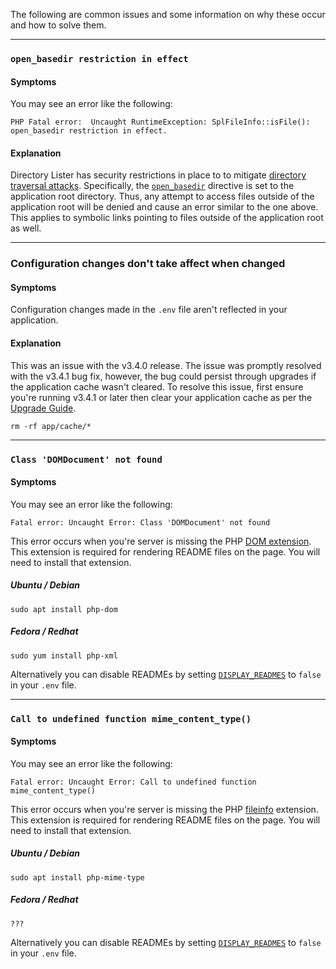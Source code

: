 The following are common issues and some information on why these occur and how to solve them.

---

### `open_basedir restriction in effect`

#### Symptoms

You may see an error like the following:

```
PHP Fatal error:  Uncaught RuntimeException: SplFileInfo::isFile(): open_basedir restriction in effect.
```

#### Explanation

Directory Lister has security restrictions in place to to mitigate [directory traversal attacks](https://owasp.org/www-community/attacks/Path_Traversal). Specifically, the [`open_basedir`](https://www.php.net/manual/en/ini.core.php#ini.open-basedir) directive is set to the application root directory. Thus, any attempt to access files outside of the application root will be denied and cause an error similar to the one above. This applies to symbolic links pointing to files outside of the application root as well.

---

### Configuration changes don't take affect when changed

#### Symptoms

Configuration changes made in the `.env` file aren't reflected in your application.

#### Explanation

This was an issue with the v3.4.0 release. The issue was promptly resolved with the v3.4.1 bug fix, however, the bug could persist through upgrades if the application cache wasn't cleared. To resolve this issue, first ensure you're running v3.4.1 or later then clear your application cache as per the [Upgrade Guide](https://github.com/DirectoryLister/DirectoryLister/wiki/Upgrade-Guide).

```
rm -rf app/cache/*
```

---

### `Class 'DOMDocument' not found`

#### Symptoms

You may see an error like the following:

```
Fatal error: Uncaught Error: Class 'DOMDocument' not found
```

This error occurs when you're server is missing the PHP [DOM extension](https://www.php.net/en/dom). This extension is required for rendering README files on the page. You will need to install that extension.

##### Ubuntu / Debian

    sudo apt install php-dom

##### Fedora / Redhat

    sudo yum install php-xml

Alternatively you can disable READMEs by setting [`DISPLAY_READMES`](https://github.com/DirectoryLister/DirectoryLister/wiki/Config-Reference#display_readmes) to `false` in your `.env` file.

---

### `Call to undefined function mime_content_type()`

#### Symptoms

You may see an error like the following:

```
Fatal error: Uncaught Error: Call to undefined function mime_content_type()
```

This error occurs when you're server is missing the PHP [fileinfo](https://www.php.net/manual/en/book.fileinfo.php) extension. This extension is required for rendering README files on the page. You will need to install that extension.

##### Ubuntu / Debian

    sudo apt install php-mime-type

##### Fedora / Redhat

    ???

Alternatively you can disable READMEs by setting [`DISPLAY_READMES`](https://github.com/DirectoryLister/DirectoryLister/wiki/Config-Reference#display_readmes) to `false` in your `.env` file.

